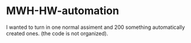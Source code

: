 # MWH-HW-automation
I wanted to turn in one normal assiment and 200 something automatically created ones. (the code is not organized).
